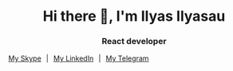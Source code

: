 <h1 align="center">Hi there 👋, I'm Ilyas Ilyasau</h1>

<h3 align="center">React developer</h3>


<div style="text-align: center; display: flex; gap: 10px; margin: 0 auto">
  <a href="https://join.skype.com/invite/zkGVfCTE0Rqb">My Skype</a> |
  <a href="https://www.linkedin.com/in/ilyas-ilyasov/">My LinkedIn</a> |
  <a href="https://t.me/ilyas_sov">My Telegram</a>
</div>
<!-- **[Skype](https://join.skype.com/invite/zkGVfCTE0Rqb)** **[LinkedIn](https://www.linkedin.com/in/ilyas-ilyasov/)** **[Telegram](https://t.me/ilyas_sov)** -->

